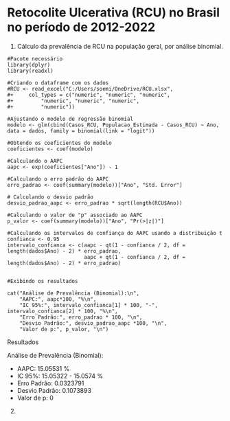 # Retocolite Ulcerativa (RCU) no Brasil no período de 2012-2022


1. Cálculo da prevalência de RCU na população geral, por análise binomial.
   
```
#Pacote necessário
library(dplyr)
library(readxl)

#Criando o dataframe com os dados
#RCU <- read_excel("C:/Users/soemi/OneDrive/RCU.xlsx", 
#+     col_types = c("numeric", "numeric", "numeric", 
#+         "numeric", "numeric", "numeric", 
#+         "numeric"))

#Ajustando o modelo de regressão binomial
modelo <- glm(cbind(Casos_RCU, Populacao_Estimada - Casos_RCU) ~ Ano, data = dados, family = binomial(link = "logit"))

#Obtendo os coeficientes do modelo
coeficientes <- coef(modelo)

#Calculando o AAPC
aapc <- exp(coeficientes["Ano"]) - 1

#Calculando o erro padrão do AAPC
erro_padrao <- coef(summary(modelo))["Ano", "Std. Error"]

# Calculando o desvio padrão
desvio_padrao_aapc <- erro_padrao * sqrt(length(RCU$Ano))

#Calculando o valor de "p" associado ao AAPC
p_valor <- coef(summary(modelo))["Ano", "Pr(>|z|)"]

#Calculando os intervalos de confiança do AAPC usando a distribuição t
confianca <- 0.95
intervalo_confianca <- c(aapc - qt(1 - confianca / 2, df = length(dados$Ano) - 2) * erro_padrao,
                         aapc + qt(1 - confianca / 2, df = length(dados$Ano) - 2) * erro_padrao)


#Exibindo os resultados

cat("Análise de Prevalência (Binomial):\n",
    "AAPC:", aapc*100, "%\n", 
    "IC 95%:", intervalo_confianca[1] * 100, "-", intervalo_confianca[2] * 100, "%\n",
    "Erro Padrão:", erro_padrao * 100, "\n",
    "Desvio Padrão:", desvio_padrao_aapc *100, "\n",
    "Valor de p:", p_valor, "\n")
```


Resultados

Análise de Prevalência (Binomial):
* AAPC: 15.05531 %
* IC 95%: 15.05322 - 15.0574 %
* Erro Padrão: 0.0323791 
* Desvio Padrão: 0.1073893 
* Valor de p: 0 


 2. 
